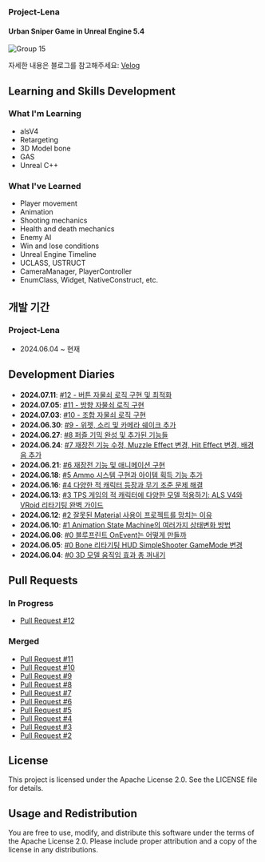 ### Project-Lena

#### Urban Sniper Game in Unreal Engine 5.4

![Group 15](https://github.com/ChangJin-Lee/Project-Lena/assets/54494793/e6b355a1-7286-4f7d-adf1-68a313eda79d)

자세한 내용은 블로그를 참고해주세요: [Velog](https://velog.io/@whoamicj/posts)

## Learning and Skills Development

### What I'm Learning
- alsV4
- Retargeting
- 3D Model bone
- GAS
- Unreal C++

### What I've Learned
- Player movement
- Animation
- Shooting mechanics
- Health and death mechanics
- Enemy AI
- Win and lose conditions
- Unreal Engine Timeline
- UCLASS, USTRUCT
- CameraManager, PlayerController
- EnumClass, Widget, NativeConstruct, etc.

## 개발 기간

### Project-Lena
- 2024.06.04 ~ 현재

## Development Diaries

- **2024.07.11**: [#12 - 버튼 자물쇠 로직 구현 및 최적화](https://velog.io/@whoamicj/UE5-Lena-Dev-Diary-12-%EB%B2%84%ED%8A%BC-%EC%9E%90%EB%AC%BC%EC%87%A0-%EA%B5%AC%ED%98%84%EA%B3%BC-%EC%B5%9C%EC%A0%81%ED%99%94)
- **2024.07.05**: [#11 - 방향 자물쇠 로직 구현](https://velog.io/@whoamicj/UE5-Lena-Dev-Diary-11-%EB%B0%A9%ED%96%A5-%EC%9E%90%EB%AC%BC%EC%87%A0-%EB%A1%9C%EC%A7%81-%EA%B5%AC%ED%98%84)
- **2024.07.03**: [#10 - 조합 자물쇠 로직 구현](https://velog.io/@whoamicj/UE5-Lena-Dev-Diary-10-%EC%A1%B0%ED%95%A9-%EC%9E%90%EB%AC%BC%EC%87%A0-%EB%A1%9C%EC%A7%81-%EA%B5%AC%ED%98%84)
- **2024.06.30**: [#9 - 위젯, 소리 및 카메라 쉐이크 추가](https://velog.io/@whoamicj/UE5-Lena-Dev-Diary-9-%EC%9C%84%EC%A0%AF-%EC%86%8C%EB%A6%AC-%EB%B0%8F-%EC%B9%B4%EB%A9%94%EB%9D%BC-%EC%89%90%EC%9D%B4%ED%81%AC-%EC%B6%94%EA%B0%80)
- **2024.06.27**: [#8 퍼즐 기믹 완성 및 추가된 기능들](https://velog.io/@whoamicj/UE5-Dev-Diary-8-%ED%8D%BC%EC%A6%90-%EA%B8%B0%EB%AF%B9-%EC%99%84%EC%84%B1-%EB%B0%8F-%EC%B6%94%EA%B0%80%EB%90%9C-%EA%B8%B0%EB%8A%A5%EB%93%A4)
- **2024.06.24**: [#7 재장전 기능 수정, Muzzle Effect 변경, Hit Effect 변경, 배경음 추가](https://velog.io/@whoamicj/UE5-Lena-Dev-Diary-7-AI-%EC%9E%AC%EC%9E%A5%EC%A0%84-%EA%B8%B0%EB%8A%A5-Muzzle-Effect-%EB%B3%80%EA%B2%BD-Hit-Effect-%EB%B3%80%EA%B2%BD-%EB%B0%B0%EA%B2%BD%EC%9D%8C-%EC%B6%94%EA%B0%80)
- **2024.06.21**: [#6 재장전 기능 및 애니메이션 구현](https://velog.io/@whoamicj/UE5-Lena-Dev-Diary-6-%EC%9E%AC%EC%9E%A5%EC%A0%84-%EA%B8%B0%EB%8A%A5-%EB%B0%8F-%EC%95%A0%EB%8B%88%EB%A9%94%EC%9D%B4%EC%85%98-%EA%B5%AC%ED%98%84)
- **2024.06.18**: [#5 Ammo 시스템 구현과 아이템 획득 기능 추가](https://velog.io/@whoamicj/UE5-Lena-Dev-Diary-5-Ammo-%EC%8B%9C%EC%8A%A4%ED%85%9C-%EA%B5%AC%ED%98%84%EA%B3%BC-%EC%95%84%EC%9D%B4%ED%85%9C-%ED%9A%8D%EB%93%9D-%EA%B8%B0%EB%8A%A5-%EC%B6%94%EA%B0%80)
- **2024.06.16**: [#4 다양한 적 캐릭터 등장과 무기 조준 문제 해결](https://velog.io/@whoamicj/UE5-Lena-Dev-Diary-4-%EB%8B%A4%EC%96%91%ED%95%9C-%EC%A0%81-%EC%BA%90%EB%A6%AD%ED%84%B0-%EB%93%B1%EC%9E%A5%EA%B3%BC-%EB%AC%B4%EA%B8%B0-%EC%A1%B0%EC%A4%80-%EB%AC%B8%EC%A0%9C-%ED%95%B4%EA%B2%B0)
- **2024.06.13**: [#3 TPS 게임의 적 캐릭터에 다양한 모델 적용하기: ALS V4와 VRoid 리타기팅 완벽 가이드](https://velog.io/@whoamicj/UE5-TPS-%EA%B2%8C%EC%9E%84%EC%9D%98-%EC%A0%81-%EC%BA%90%EB%A6%AD%ED%84%B0%EC%97%90-%EB%8B%A4%EC%96%91%ED%95%9C-%EB%AA%A8%EB%8D%B8-%EC%A0%81%EC%9A%A9%ED%95%98%EA%B8%B0-ALS-V4%EC%99%80-VRoid-%EB%A6%AC%ED%83%80%EA%B8%B0%ED%8C%85-%EC%99%84%EB%B2%BD-%EA%B0%80%EC%9D%B4%EB%93%9C)
- **2024.06.12**: [#2 잘못된 Material 사용이 프로젝트를 망치는 이유](https://velog.io/@whoamicj/UE5-%EC%9E%98%EB%AA%BB%EB%90%9C-Material-%EC%82%AC%EC%9A%A9%EC%9D%B4-%ED%94%84%EB%A1%9C%EC%A0%9D%ED%8A%B8%EB%A5%BC-%EB%A7%9D%EC%B9%98%EB%8A%94-%EC%9D%B4%EC%9C%A0)
- **2024.06.10**: [#1 Animation State Machine의 여러가지 상태변화 방법](https://velog.io/@whoamicj/UE5-Lena-Dev-Diary-2-Animation-State-Machine%EC%9D%98-%EC%97%AC%EB%9F%AC%EA%B0%80%EC%A7%80-%EC%83%81%ED%83%9C%EB%B3%80%ED%99%94-%EB%B0%A9%EB%B2%95)
- **2024.06.06**: [#0 블루프린트 OnEvent는 어떻게 만들까](https://velog.io/@whoamicj/UE5-Lena-Dev-Diary-1-%EB%B8%94%EB%A3%A8%ED%94%84%EB%A6%B0%ED%8A%B8-OnEvent%EB%8A%94-%EC%96%B4%EB%96%BB%EA%B2%8C-%EB%A7%8C%EB%93%A4%EA%B9%8C)
- **2024.06.05**: [#0 Bone 리타기팅 HUD SimpleShooter GameMode 변경](https://velog.io/@whoamicj/UE5-Bone-%EB%A6%AC%ED%83%80%EA%B8%B0%ED%8C%85-HUD-SimpleShooter-GameMode-%EB%B3%80%EA%B2%BD)
- **2024.06.04**: [#0 3D 모델 움직임 효과 총 꺼내기](https://velog.io/@whoamicj/UE5-SimpleShooter-3D-%EB%AA%A8%EB%8D%B8-%EC%9B%80%EC%A7%81%EC%9E%84-%ED%9A%A8%EA%B3%BC-%EC%B4%9D-%EA%BA%BC%EB%82%B4%EA%B8%B0)

## Pull Requests

### In Progress
- [Pull Request #12](https://github.com/ChangJin-Lee/Project-Lena/pull/12)

### Merged
- [Pull Request #11](https://github.com/ChangJin-Lee/Project-Lena/pull/11)
- [Pull Request #10](https://github.com/ChangJin-Lee/Project-Lena/pull/10)
- [Pull Request #9](https://github.com/ChangJin-Lee/Project-Lena/pull/9)
- [Pull Request #8](https://github.com/ChangJin-Lee/Project-Lena/pull/8)
- [Pull Request #7](https://github.com/ChangJin-Lee/Project-Lena/pull/7)
- [Pull Request #6](https://github.com/ChangJin-Lee/Project-Lena/pull/6)
- [Pull Request #5](https://github.com/ChangJin-Lee/Project-Lena/pull/5)
- [Pull Request #4](https://github.com/ChangJin-Lee/Project-Lena/pull/4)
- [Pull Request #3](https://github.com/ChangJin-Lee/Project-Lena/pull/3)
- [Pull Request #2](https://github.com/ChangJin-Lee/Project-Lena/pull/2)


## License

This project is licensed under the Apache License 2.0. See the LICENSE file for details.

## Usage and Redistribution

You are free to use, modify, and distribute this software under the terms of the Apache License 2.0. Please include proper attribution and a copy of the license in any distributions.

